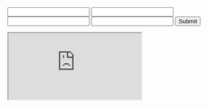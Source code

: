 <form action="prog1.php"method="post">
<input type="text" name="ex1">
<input type="text" name="ex2">
<input type="text" name="ex3">
<input type="text" name="ex5">
<input type="submit">
</form>
<iframe src="https://github.com/Chaukighat-team/prog1.html/" onload="window.parent.parent.scrollTo(0,0)"></iframe>

